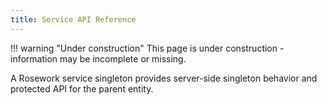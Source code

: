 ```yaml
---
title: Service API Reference
---
```


!!! warning "Under construction"
	This page is under construction - information may be incomplete or missing.

A Rosework service singleton provides server-side singleton behavior and protected API for the parent entity.